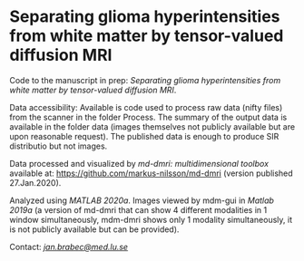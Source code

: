 # Separating glioma hyperintensities from white matter by tensor-valued diffusion MRI
Code to the manuscript in prep: *Separating glioma hyperintensities from white matter by tensor-valued diffusion MRI*.

Data accessibility: Available is code used to process raw data (nifty files) from the scanner in the folder Process. The summary of the output data is available in the folder data (images themselves not publicly available but are upon reasonable request). The published data is enough to produce SIR distributio but not images.

Data processed and visualized by *md-dmri: multidimensional toolbox* available at: https://github.com/markus-nilsson/md-dmri (version published 27.Jan.2020). 

Analyzed using *MATLAB 2020a*. Images viewed by mdm-gui in *Matlab 2019a* (a version of md-dmri that can show 4 different modalities in 1 window simultaneously, mdm-dmri shows only 1 modality simultaneously, it is not publicly available but can be provided).

Contact: *jan.brabec@med.lu.se*

